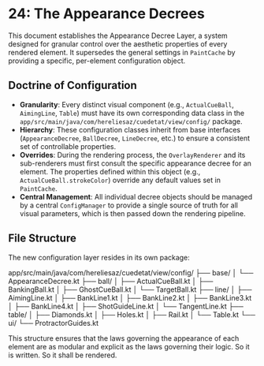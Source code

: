 # 24: The Appearance Decrees

This document establishes the Appearance Decree Layer, a system designed for granular control over the aesthetic properties of every rendered element. It supersedes the general settings in `PaintCache` by providing a specific, per-element configuration object.

## Doctrine of Configuration

* **Granularity**: Every distinct visual component (e.g., `ActualCueBall`, `AimingLine`, `Table`) must have its own corresponding data class in the `app/src/main/java/com/hereliesaz/cuedetat/view/config/` package.
* **Hierarchy**: These configuration classes inherit from base interfaces (`AppearanceDecree`, `BallDecree`, `LineDecree`, etc.) to ensure a consistent set of controllable properties.
* **Overrides**: During the rendering process, the `OverlayRenderer` and its sub-renderers must first consult the specific appearance decree for an element. The properties defined within this object (e.g., `ActualCueBall.strokeColor`) override any default values set in `PaintCache`.
* **Central Management**: All individual decree objects should be managed by a central `ConfigManager` to provide a single source of truth for all visual parameters, which is then passed down the rendering pipeline.

## File Structure

The new configuration layer resides in its own package:

app/src/main/java/com/hereliesaz/cuedetat/view/config/
├── base/
│   └── AppearanceDecree.kt
├── ball/
│   ├── ActualCueBall.kt
│   ├── BankingBall.kt
│   ├── GhostCueBall.kt
│   └── TargetBall.kt
├── line/
│   ├── AimingLine.kt
│   ├── BankLine1.kt
│   ├── BankLine2.kt
│   ├── BankLine3.kt
│   ├── BankLine4.kt
│   ├── ShotGuideLine.kt
│   └── TangentLine.kt
├── table/
│   ├── Diamonds.kt
│   ├── Holes.kt
│   ├── Rail.kt
│   └── Table.kt
└── ui/
└── ProtractorGuides.kt

This structure ensures that the laws governing the appearance of each element are as modular and explicit as the laws governing their logic. So it is written. So it shall be rendered.
